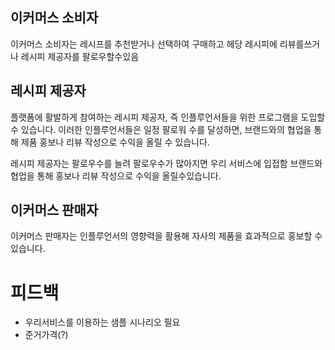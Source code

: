 
## 이커머스 소비자

이커머스 소비자는 레시프를 추천받거나 선택하여 구매하고 헤당 레시피에 리뷰를쓰거나 레시피 제공자를 
팔로우할수있음


## 레시피 제공자

플랫폼에 활발하게 참여하는 레시피 제공자, 즉 인플루언서들을 위한 프로그램을 도입할 수 있습니다. 이러한 인플루언서들은 일정 팔로워 수를 달성하면, 브랜드와의 협업을 통해 제품 홍보나 리뷰 작성으로 수익을 올릴 수 있습니다. 

레시피 제공자는 팔로우수를 늘려 팔로우수가 많아지면 우리 서비스에 입접함 브랜드와 협업을 통해 홍보나 리뷰 작성으로 수익을 올릴수있습니다. 
## 이커머스 판매자

이커머스 판매자는 인플루언서의 영향력을 활용해 자사의 제품을 효과적으로 홍보할 수 있습니다. 




# 피드백

- 우리서비스를 이용하는 샘플 시나리오 필요
- 준거가격(?)
